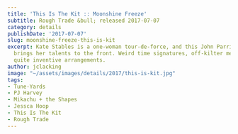 ```yaml
---
title: 'This Is The Kit :: Moonshine Freeze'
subtitle: Rough Trade &bull; released 2017-07-07
category: details
publishDate: '2017-07-07'
slug: moonshine-freeze-this-is-kit
excerpt: Kate Stables is a one-woman tour-de-force, and this John Parrish production
  brings her talents to the front. Weird time signatures, off-kilter melodies, and
  quite inventive arrangements.
author: jclacking
image: "~/assets/images/details/2017/this-is-kit.jpg"
tags:
- Tune-Yards
- PJ Harvey
- Mikachu + the Shapes
- Jessca Hoop
- This Is The Kit
- Rough Trade
---
```


